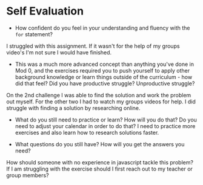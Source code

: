 # Self Evaluation

- How confident do you feel in your understanding and fluency with the `for` statement? 

I struggled with this assignment. If it wasn't for the help of my groups video's I'm not sure I would have finished. 

- This was a much more advanced concept than anything you've done in Mod 0, and the exercises required you to push yourself to apply other background knowledge or learn things outside of the curriculum - how did that feel? Did you have productive struggle? Unproductive struggle? 

On the 2nd challenge I was able to find the solution and work the problem out myself. For the other two I had to watch my groups videos for help. I did struggle with finding a solution by researching online. 

- What do you still need to practice or learn? How will you do that? Do you need to adjust your calendar in order to do that?
I need to practice more exercises and also learn how to research solutions faster. 

- What questions do you still have? How will you get the answers you need?

How should someone with no experience in javascript tackle this problem? If I am struggling with the exercise should I first reach out to my teacher or group members? 